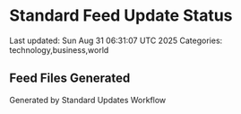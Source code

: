 # Standard Feed Update Status
Last updated: Sun Aug 31 06:31:07 UTC 2025
Categories: technology,business,world

## Feed Files Generated

Generated by Standard Updates Workflow

